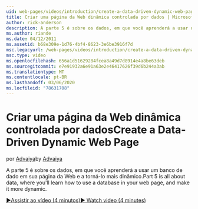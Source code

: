 ```yaml
---
uid: web-pages/videos/introduction/create-a-data-driven-dynamic-web-page
title: Criar uma página da Web dinâmica controlada por dados | Microsoft Docs
author: rick-anderson
description: A parte 5 é sobre os dados, em que você aprenderá a usar um banco de dado em sua página da Web e a torná-lo mais dinâmico.
ms.author: riande
ms.date: 04/12/2011
ms.assetid: b68e309e-1d76-4bf4-8623-3e6be3916f7d
msc.legacyurl: /web-pages/videos/introduction/create-a-data-driven-dynamic-web-page
msc.type: video
ms.openlocfilehash: 656a1d51629284fcea8a49d7d8914e4a8be63deb
ms.sourcegitcommit: e7e91932a6e91a63e2e46417626f39d6b244a3ab
ms.translationtype: MT
ms.contentlocale: pt-BR
ms.lasthandoff: 03/06/2020
ms.locfileid: "78631708"
---
```

# <a name="create-a-data-driven-dynamic-web-page"></a><span data-ttu-id="84261-103">Criar uma página da Web dinâmica controlada por dados</span><span class="sxs-lookup"><span data-stu-id="84261-103">Create a Data-Driven Dynamic Web Page</span></span>

<span data-ttu-id="84261-104">por [Advaiya](https://twitter.com/Advaiyasolns)</span><span class="sxs-lookup"><span data-stu-id="84261-104">by [Advaiya](https://twitter.com/Advaiyasolns)</span></span>

<span data-ttu-id="84261-105">A parte 5 é sobre os dados, em que você aprenderá a usar um banco de dado em sua página da Web e a torná-lo mais dinâmico.</span><span class="sxs-lookup"><span data-stu-id="84261-105">Part 5 is all about data, where you'll learn how to use a database in your web page, and make it more dynamic.</span></span>

[<span data-ttu-id="84261-106">&#9654;Assistir ao vídeo (4 minutos)</span><span class="sxs-lookup"><span data-stu-id="84261-106">&#9654; Watch video (4 minutes)</span></span>](https://channel9.msdn.com/Blogs/ASP-NET-Site-Videos/create-a-data-driven-dynamic-web-page)
